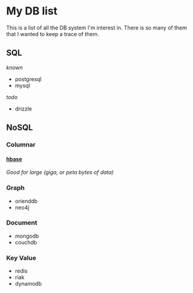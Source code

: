 # My DB list

This is a list of all the DB system I'm interest in. There is so many of them
that I wanted to keep a trace of them.

## SQL

*known*

- postgresql
- mysql

*todo*

- drizzle

## NoSQL

### Columnar

#### [hbase](http://hbase.apache.org/)
_Good for large (giga, or peta bytes of data)_

### Graph

- orienddb
- neo4j

### Document

- mongodb
- couchdb

### Key Value

- redis
- riak
- dynamodb
